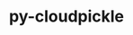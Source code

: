---
title: "py-cloudpickle"
layout: cache
categories: [package, v0.19]
meta: {"versions": ["2.2.0"], "compilers": ["gcc@=11.1.0", "gcc@=7.3.1", "oneapi@=2022.1.0"], "oss": ["amzn2", "ubuntu20.04"], "platforms": ["linux"], "targets": ["x86_64", "x86_64_v3"], "stacks": ["e4s", "e4s-oneapi", "ml-cpu", "ml-cuda", "ml-rocm"], "num_specs": 3, "num_specs_by_stack": {"ml-cuda": 1, "ml-rocm": 1, "ml-cpu": 1, "e4s": 1, "e4s-oneapi": 1}}
spec_details: [{"hash": "2r5rf3xpd77din3z2tk765oqicr6agm2", "compiler": "gcc@=7.3.1", "versions": ["2.2.0"], "os": "amzn2", "platform": "linux", "target": "x86_64_v3", "variants": ["build_system=python_pip"], "stacks": ["ml-cuda", "ml-rocm", "ml-cpu"], "size": "-", "tarball": "https://binaries.spack.io/releases/v0.19/build_cache/linux-amzn2-x86_64_v3/gcc-7.3.1/py-cloudpickle-2.2.0/linux-amzn2-x86_64_v3-gcc-7.3.1-py-cloudpickle-2.2.0-2r5rf3xpd77din3z2tk765oqicr6agm2.spack"}, {"hash": "uvh75azm27ziosezralajeq6de4gboj7", "compiler": "gcc@=11.1.0", "versions": ["2.2.0"], "os": "ubuntu20.04", "platform": "linux", "target": "x86_64", "variants": ["build_system=python_pip"], "stacks": ["e4s"], "size": "-", "tarball": "https://binaries.spack.io/releases/v0.19/build_cache/linux-ubuntu20.04-x86_64/gcc-11.1.0/py-cloudpickle-2.2.0/linux-ubuntu20.04-x86_64-gcc-11.1.0-py-cloudpickle-2.2.0-uvh75azm27ziosezralajeq6de4gboj7.spack"}, {"hash": "kfxbioos6ikurf3lzrn2t6jebcm2mjnk", "compiler": "oneapi@=2022.1.0", "versions": ["2.2.0"], "os": "ubuntu20.04", "platform": "linux", "target": "x86_64", "variants": ["build_system=python_pip"], "stacks": ["e4s-oneapi"], "size": "-", "tarball": "https://binaries.spack.io/releases/v0.19/build_cache/linux-ubuntu20.04-x86_64/oneapi-2022.1.0/py-cloudpickle-2.2.0/linux-ubuntu20.04-x86_64-oneapi-2022.1.0-py-cloudpickle-2.2.0-kfxbioos6ikurf3lzrn2t6jebcm2mjnk.spack"}]
---